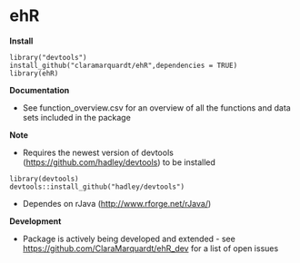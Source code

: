 # ehR

**Install** 

```
library("devtools")  
install_github("claramarquardt/ehR",dependencies = TRUE)    
library(ehR)
```  
**Documentation**
- See function_overview.csv for an overview of all the functions and data sets included in the package 

**Note**
- Requires the newest version of devtools (https://github.com/hadley/devtools) to be installed
```
library(devtools)  
devtools::install_github("hadley/devtools")
```
- Dependes on rJava (http://www.rforge.net/rJava/)

**Development**
- Package is actively being developed and extended - see https://github.com/ClaraMarquardt/ehR_dev for a list of open issues
